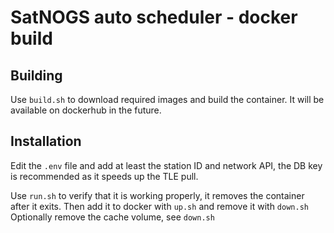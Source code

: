 # SatNOGS auto scheduler - docker build

## Building

Use `build.sh` to download required images and build the container.
It will be available on dockerhub in the future.

## Installation

Edit the `.env` file and add at least the station ID and network API, the DB key is recommended as it speeds up the TLE pull.

Use `run.sh` to verify that it is working properly, it removes the container after it exits.
Then add it to docker with `up.sh` and remove it with `down.sh`
Optionally remove the cache volume, see `down.sh`


